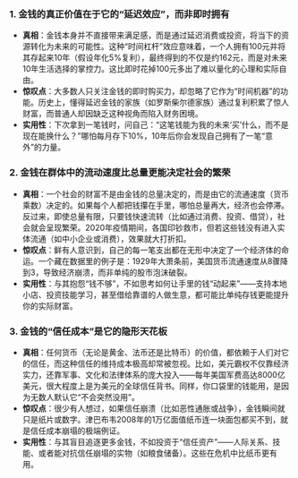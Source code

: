 ### 1. **金钱的真正价值在于它的“延迟效应”，而非即时拥有**
   - **真相**：金钱本身并不直接带来满足感，而是通过延迟消费或投资，将当下的资源转化为未来的可能性。这种“时间杠杆”效应意味着，一个人拥有100元并将其存起来10年（假设年化5%复利），最终得到的不仅是约162元，而是对未来10年生活选择的掌控力。这比即时花掉100元多出了难以量化的心理和实际自由。
   - **惊叹点**：大多数人只关注金钱的即时购买力，却忽略了它作为“时间机器”的功能。历史上，懂得延迟金钱的家族（如罗斯柴尔德家族）通过复利积累了惊人财富，而普通人却因缺乏这种视角而陷入财务困境。
   - **实用性**：下次拿到一笔钱时，问自己：“这笔钱能为我的未来‘买’什么，而不是现在能换什么？”哪怕每月存下10%，10年后你会发现自己拥有了一笔“意外”的力量。



### 2. **金钱在群体中的流动速度比总量更能决定社会的繁荣**

   - **真相**：一个社会的财富不是由金钱的总量决定的，而是由它的流通速度（货币乘数）决定的。如果每个人都把钱攥在手里，哪怕总量再大，经济也会停滞。反过来，即使总量有限，只要钱快速流转（比如通过消费、投资、借贷），社会就会呈现繁荣。2020年疫情期间，各国印钞救市，但若这些钱没有进入实体流通（如中小企业或消费），效果就大打折扣。
   - **惊叹点**：鲜有人意识到，自己的每一笔支出都在无形中决定了一个经济体的命运。一个藏在数据里的例子是：1929年大萧条前，美国货币流通速度从8骤降到3，导致经济崩溃，而非单纯的股市泡沫破裂。
   - **实用性**：与其抱怨“钱不够”，不如思考如何让手里的钱“动起来”——支持本地小店、投资技能学习，甚至借给靠谱的人做生意，都可能比单纯存钱更能提升你的实际财富。



### 3. **金钱的“信任成本”是它的隐形天花板**

   - **真相**：任何货币（无论是黄金、法币还是比特币）的价值，都依赖于人们对它的信任，而这种信任的维持成本极高却常被忽视。比如，美元霸权不仅靠经济实力，还靠军事、文化和法律体系的庞大投入——每年美国军费高达8000亿美元，很大程度上是为美元的全球信任背书。同样，你口袋里的钱能用，是因为无数人默认它“不会突然没用”。
   - **惊叹点**：很少有人想过，如果信任崩溃（比如恶性通胀或战争），金钱瞬间就只是纸片或数字。津巴布韦2008年的1万亿面值纸币连一块面包都买不到，就是信任成本崩塌的极端例证。
   - **实用性**：与其盲目追逐更多金钱，不如投资于“信任资产”——人际关系、技能、或者能对抗信任崩塌的实物（如粮食储备）。这些在危机中比纸币更有用。
